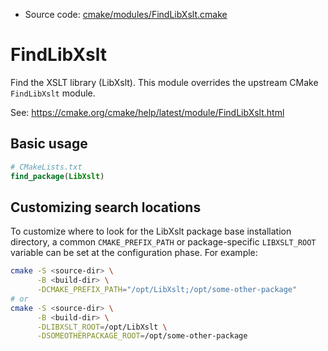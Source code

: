 <!-- This is auto-generated file. -->
* Source code: [cmake/modules/FindLibXslt.cmake](https://github.com/petk/php-build-system/blob/master/cmake/cmake/modules/FindLibXslt.cmake)

# FindLibXslt

Find the XSLT library (LibXslt). This module overrides the upstream CMake
`FindLibXslt` module.

See: https://cmake.org/cmake/help/latest/module/FindLibXslt.html

## Basic usage

```cmake
# CMakeLists.txt
find_package(LibXslt)
```

## Customizing search locations

To customize where to look for the LibXslt package base
installation directory, a common `CMAKE_PREFIX_PATH` or
package-specific `LIBXSLT_ROOT` variable can be set at
the configuration phase. For example:

```sh
cmake -S <source-dir> \
      -B <build-dir> \
      -DCMAKE_PREFIX_PATH="/opt/LibXslt;/opt/some-other-package"
# or
cmake -S <source-dir> \
      -B <build-dir> \
      -DLIBXSLT_ROOT=/opt/LibXslt \
      -DSOMEOTHERPACKAGE_ROOT=/opt/some-other-package
```
